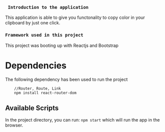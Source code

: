 ### ` Introduction to the application`

This application is able to give you functonality to copy color in your clipboard by just one click.

### `Framework used in this project`
 This project was booting up with Reactjs and Bootstrap


# Dependencies 
The following dependency has been used to run the project
    
        //Router, Route, Link
        npm install react-router-dom


## Available Scripts

In the project directory, you can run: `npm start` which will run the app in the browser.









